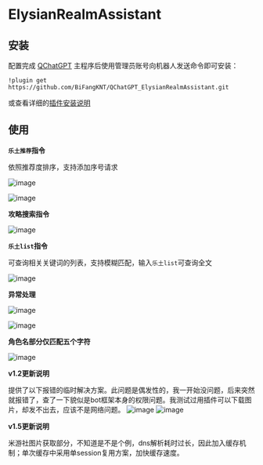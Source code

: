 # ElysianRealmAssistant

<!--
## 插件开发者详阅

### 开始

此仓库是 QChatGPT 插件模板，您可以直接在 GitHub 仓库中点击右上角的 "Use this template" 以创建你的插件。  
接下来按照以下步骤修改模板代码：

#### 修改模板代码

- 修改此文档顶部插件名称信息
- 将此文档下方的`<插件发布仓库地址>`改为你的插件在 GitHub· 上的地址
- 补充下方的`使用`章节内容
- 修改`main.py`中的`@register`中的插件 名称、描述、版本、作者 等信息
- 修改`main.py`中的`MyPlugin`类名为你的插件类名
- 将插件所需依赖库写到`requirements.txt`中
- 根据[插件开发教程](https://qchatgpt.rockchin.top/develop/plugin-dev.html)编写插件代码
- 删除 README.md 中的注释内容


#### 发布插件

推荐将插件上传到 GitHub 代码仓库，以便用户通过下方方式安装。   
欢迎[提issue](https://github.com/RockChinQ/QChatGPT/issues/new?assignees=&labels=%E7%8B%AC%E7%AB%8B%E6%8F%92%E4%BB%B6&projects=&template=submit-plugin.yml&title=%5BPlugin%5D%3A+%E8%AF%B7%E6%B1%82%E7%99%BB%E8%AE%B0%E6%96%B0%E6%8F%92%E4%BB%B6)，将您的插件提交到[插件列表](https://github.com/stars/RockChinQ/lists/qchatgpt-%E6%8F%92%E4%BB%B6)

下方是给用户看的内容，按需修改
-->

## 安装

配置完成 [QChatGPT](https://github.com/RockChinQ/QChatGPT) 主程序后使用管理员账号向机器人发送命令即可安装：

```
!plugin get https://github.com/BiFangKNT/QChatGPT_ElysianRealmAssistant.git
```
或查看详细的[插件安装说明](https://qchatgpt.rockchin.top/develop/plugin-intro.html#%E6%8F%92%E4%BB%B6%E7%94%A8%E6%B3%95)

## 使用

**`乐土推荐`指令**

依照推荐度排序，支持添加序号请求

![image](https://github.com/user-attachments/assets/9c30491c-8ad7-4aed-acfe-8ef29dab8dde)

![image](https://github.com/user-attachments/assets/ea3ef8ea-ae9c-44c8-874b-117cc2707bef)

**攻略搜索指令**

![image](https://github.com/user-attachments/assets/4fea1c40-a954-4be9-baf0-6d37173dc68c)

**`乐土list`指令**

可查询相关关键词的列表，支持模糊匹配，输入`乐土list`可查询全文

![image](https://github.com/user-attachments/assets/980d35a1-cf88-498a-bdae-1b88d356e894)

**异常处理**

![image](https://github.com/user-attachments/assets/96a3dc7b-9696-4fd0-bad0-fa46928a1a73)

![image](https://github.com/user-attachments/assets/90aacfd5-f46a-45b2-aa6c-28289435623c)


**角色名部分仅匹配五个字符**

![image](https://github.com/user-attachments/assets/9bc12c87-4ce0-426d-aa75-20c9b125f0ac)


**v1.2更新说明**

提供了以下报错的临时解决方案。此问题是偶发性的，我一开始没问题，后来突然就报错了，查了一下貌似是bot框架本身的权限问题。我测试过用插件可以下载图片，却发不出去，应该不是网络问题。
![image](https://github.com/user-attachments/assets/1e6cbd03-cb9c-4ee0-b249-7d80363cb71a)
![image](https://github.com/user-attachments/assets/978c7dd8-e5b7-4d77-810e-a371ceceed53)


**v1.5更新说明**

米游社图片获取部分，不知道是不是个例，dns解析耗时过长，因此加入缓存机制；单次缓存中采用单session复用方案，加快缓存速度。

